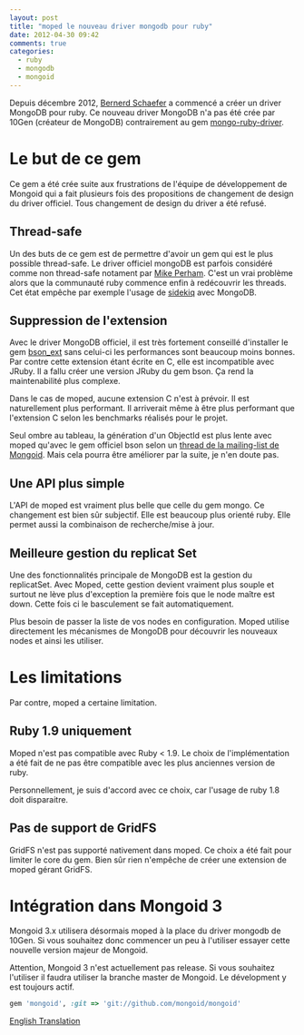```yaml
---
layout: post
title: "moped le nouveau driver mongodb pour ruby"
date: 2012-04-30 09:42
comments: true
categories:
  - ruby
  - mongodb
  - mongoid
---
```


Depuis décembre 2012, [Bernerd Schaefer](https://github.com/bernerdschaefer) a commencé a créer un
driver MongoDB pour ruby. Ce nouveau driver MongoDB n'a pas été crée par
10Gen (créateur de MongoDB) contrairement au gem
[mongo-ruby-driver](https://github.com/mongodb/mongo-ruby-driver).

# Le but de ce gem

Ce gem a été crée suite aux frustrations de l'équipe de développement de
Mongoid qui a fait plusieurs fois des propositions de changement de
design du driver officiel. Tous changement de design du driver a été
refusé.

## Thread-safe

Un des buts de ce gem est de permettre d'avoir un gem qui est le plus
possible thread-safe. Le driver officiel mongoDB est parfois considéré
comme non thread-safe notament par [Mike Perham](https://github.com/mperham/sidekiq/wiki/Problems-and-Troubleshooting).
C'est un vrai problème alors que la communauté ruby
commence enfin à redécouvrir les threads. Cet état empêche par exemple
l'usage de [sidekiq](http://mperham.github.com/sidekiq/) avec MongoDB.

## Suppression de l'extension

Avec le driver MongoDB officiel, il est très fortement conseillé
d'installer le gem [bson_ext](http://rubygems.org/gems/bson_ext) sans
celui-ci les performances sont beaucoup moins bonnes. Par contre cette
extension étant écrite en C, elle est incompatible avec JRuby. Il a
fallu créer une version JRuby du gem bson. Ça rend la maintenabilité
plus complexe.

Dans le cas de moped, aucune extension C n'est à prévoir.
Il est naturellement plus performant. Il arriverait même à être plus
performant que l'extension C selon
les benchmarks réalisés pour le projet.

Seul ombre au tableau, la génération d'un ObjectId est plus lente avec
moped qu'avec le gem officiel bson selon un [thread de la mailing-list de Mongoid](https://groups.google.com/d/topic/mongoid/87IdIKO8-VM/discussion).
Mais cela pourra être améliorer par la suite, je n'en doute pas.

## Une API plus simple

L'API de moped est vraiment plus belle que celle du gem mongo. Ce
changement est bien sûr subjectif. Elle est beaucoup plus orienté ruby.
Elle permet aussi la combinaison de recherche/mise à jour.

## Meilleure gestion du replicat Set

Une des fonctionnalités principale de MongoDB est la gestion du
replicatSet. Avec Moped, cette gestion devient vraiment plus souple et
surtout ne lève plus d'exception la première fois que le node maître est
down. Cette fois ci le basculement se fait automatiquement.

Plus besoin de passer la liste de vos nodes en configuration. Moped
utilise directement les mécanismes de MongoDB pour découvrir les
nouveaux nodes et ainsi les utiliser.


# Les limitations

Par contre, moped a certaine limitation.

## Ruby 1.9 uniquement

Moped n'est pas compatible avec Ruby < 1.9. Le choix de l'implémentation
a été fait de ne pas être compatible avec les plus anciennes version de
ruby.

Personnellement, je suis d'accord avec ce choix, car l'usage de ruby 1.8
doit disparaitre.

## Pas de support de GridFS

GridFS n'est pas supporté nativement dans moped. Ce choix a été fait
pour limiter le core du gem. Bien sûr rien n'empêche de créer une
extension de moped gérant GridFS.

# Intégration dans Mongoid 3

Mongoid 3.x utilisera désormais moped à la place du driver mongodb de
10Gen. Si vous souhaitez donc commencer un peu à l'utiliser essayer
cette nouvelle version majeur de Mongoid.

Attention, Mongoid 3 n'est actuellement pas release. Si vous souhaitez
l'utiliser il faudra utiliser la branche master de Mongoid. Le
dévelopment y est toujours actif.

```ruby
gem 'mongoid', :git => 'git://github.com/mongoid/mongoid'
```

[English Translation](http://blog-en.shingara.fr/moped-the-new-mongodb-ruby-driver.html)
